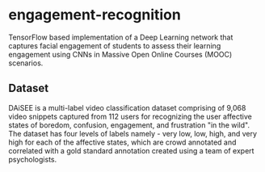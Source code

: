 # engagement-recognition
TensorFlow based implementation of a Deep Learning network that captures facial engagement of students to assess their learning engagement using CNNs in
Massive Open Online Courses (MOOC) scenarios.

## Dataset
DAiSEE is a multi-label video classification dataset comprising of 9,068 video snippets captured from 112 users for recognizing the user affective states of boredom, confusion, engagement, and frustration "in the wild". The dataset has four levels of labels namely - very low, low, high, and very high for each of the affective states, which are crowd annotated and correlated with a gold standard annotation created using a team of expert psychologists.



